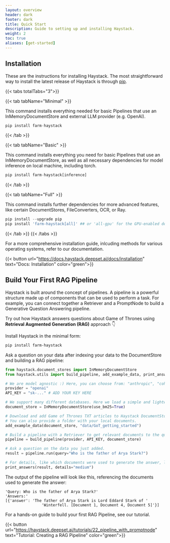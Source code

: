 ```yaml
---
layout: overview
header: dark
footer: dark
title: Quick Start
description: Guide to setting up and installing Haystack. 
weight: 2
toc: true
aliases: [get-started]
---
```


<!-- ## Haystack Source Code

Haystack is an open source Python framework that helps developers build LLM empowered custom application.

You can find the source code for Haystack on GitHub. This is also the main channel for raising issues, asking questions and contributing to the project.

{{< button url="https://github.com/deepset-ai/haystack" text="View Source Code" color="green">}} -->

## Installation

These are the instructions for installing Haystack. The most straightforward way to install the latest release of Haystack is through [pip](https://github.com/pypa/pip).

{{< tabs totalTabs="3">}}

{{< tab tabName="Minimal"  >}}

This command installs everything needed for basic Pipelines that use an InMemoryDocumentStore and external LLM provider (e.g. OpenAI).

```python
pip install farm-haystack
```

{{< /tab >}}

{{< tab tabName="Basic"  >}}

This command installs everything you need for basic Pipelines that use an InMemoryDocumentStore, as well as all necessary dependencies for model inference on local machine, including torch.

```python
pip install farm-haystack[inference]
```

{{< /tab >}}

{{< tab tabName="Full" >}}

This command installs further dependencies for more advanced features, like certain DocumentStores, FileConverters, OCR, or Ray.

```python
pip install --upgrade pip
pip install 'farm-haystack[all]' ## or 'all-gpu' for the GPU-enabled dependencies
```

{{< /tab >}}
{{< /tabs >}}

For a more comprehensive installation guide, inlcuding methods for various operating systems, refer to our documentation.

{{< button url="https://docs.haystack.deepset.ai/docs/installation" text="Docs: Installation" color="green">}}

## Build Your First RAG Pipeline

Haystack is built around the concept of pipelines. A pipeline is a powerful structure made up of components that can be used to perform a task.
For example, you can connect together a Retriever and a PromptNode to build a Generative Question Answering pipeline.

Try out how Haystack answers questions about Game of Thrones using **Retrieval Augmented Generation (RAG)** approach 👇

Install Haystack in the minimal form:
```bash
pip install farm-haystack
```
Ask a question on your data after indexing your data to the DocumentStore and building a RAG pipeline: 
```python
from haystack.document_stores import InMemoryDocumentStore
from haystack.utils import build_pipeline, add_example_data, print_answers

# We are model agnostic :) Here, you can choose from: "anthropic", "cohere", "huggingface", and "openai".
provider = "openai"
API_KEY = "sk-..." # ADD YOUR KEY HERE

# We support many different databases. Here we load a simple and lightweight in-memory database.
document_store = InMemoryDocumentStore(use_bm25=True)

# Download and add Game of Thrones TXT articles to Haystack DocumentStore.
# You can also provide a folder with your local documents.
add_example_data(document_store, "data/GoT_getting_started")

# Build a pipeline with a Retriever to get relevant documents to the query and a PromptNode interacting with LLMs using a custom prompt.
pipeline = build_pipeline(provider, API_KEY, document_store)

# Ask a question on the data you just added.
result = pipeline.run(query="Who is the father of Arya Stark?")

# For details, like which documents were used to generate the answer, look into the <result> object
print_answers(result, details="medium")
```
The output of the pipeline will look like this, referencing the documents used to generate the answer:

```text
'Query: Who is the father of Arya Stark?'
'Answers:'
[{'answer': 'The father of Arya Stark is Lord Eddard Stark of '
                'Winterfell. [Document 1, Document 4, Document 5]'}]
```

For a hands-on guide to build your first RAG Pipeline, see our tutorial.

{{< button url="https://haystack.deepset.ai/tutorials/22_pipeline_with_promptnode" text="Tutorial: Creating a RAG Pipeline" color="green">}}
